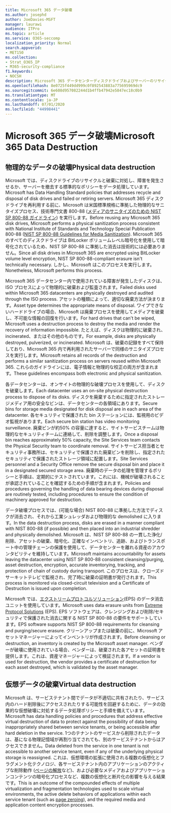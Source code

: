 ```yaml
---
title: Microsoft 365 データ破壊
ms.author: josephd
author: JoeDavies-MSFT
manager: laurawi
audience: ITPro
ms.topic: article
ms.service: O365-seccomp
localization_priority: Normal
search.appverid:
- MET150
ms.collection:
- Strat_O365_IP
- M365-security-compliance
f1.keywords:
- NOCSH
description: Microsoft 365 データセンターディスクドライブおよびサーバーのリサイクル、廃棄、破壊に関する Microsoft ポリシーの概要。
ms.openlocfilehash: 8e0725f449dd999c0f892543883a775695969dc9
ms.sourcegitcommit: 6e608d957082244d1b4ffb47942e5847ec18c0b9
ms.translationtype: MT
ms.contentlocale: ja-JP
ms.lasthandoff: 07/01/2020
ms.locfileid: "44998441"
---
```

# <a name="microsoft-365-data-destruction"></a><span data-ttu-id="3e48e-103">Microsoft 365 データ破壊</span><span class="sxs-lookup"><span data-stu-id="3e48e-103">Microsoft 365 Data Destruction</span></span>

## <a name="physical-data-destruction"></a><span data-ttu-id="3e48e-104">物理的なデータの破壊</span><span class="sxs-lookup"><span data-stu-id="3e48e-104">Physical data destruction</span></span>

<span data-ttu-id="3e48e-105">Microsoft では、ディスクドライブのリサイクルと破棄に対処し、障害を発生させるか、サーバーを撤去する標準的なポリシーをデータ処理しています。</span><span class="sxs-lookup"><span data-stu-id="3e48e-105">Microsoft has Data Handling Standard policies that addresses recycle and disposal of disk drives and failed or retiring servers.</span></span> <span data-ttu-id="3e48e-106">Microsoft 365 ディスクドライブを再利用する前に、Microsoft は米国標準規格に準拠した物理的なサニタイズプロセス、技術専門文書 800-88 ([メディアのサニタイズのための NIST SP 800-88 ガイドライン](https://nvlpubs.nist.gov/nistpubs/SpecialPublications/NIST.SP.800-88r1.pdf)) を実行します。</span><span class="sxs-lookup"><span data-stu-id="3e48e-106">Before reusing any Microsoft 365 disk drives, Microsoft performs a physical sanitization process consistent with National Institute of Standards and Technology Special Publication 800-88 ([NIST SP 800-88 Guidelines for Media Sanitization](https://nvlpubs.nist.gov/nistpubs/SpecialPublications/NIST.SP.800-88r1.pdf)).</span></span> <span data-ttu-id="3e48e-107">Microsoft 365 のすべてのディスクドライブは BitLocker ボリュームレベル暗号化を使用して暗号化されているため、NIST SP 800-88 に準拠した消去は技術的には必要ありません。</span><span class="sxs-lookup"><span data-stu-id="3e48e-107">Since all disk drives in Microsoft 365 are encrypted using BitLocker volume level encryption, NIST SP 800-88-compliant erasure isn't technically necessary.</span></span> <span data-ttu-id="3e48e-108">しかし、Microsoft はこのプロセスを実行します。</span><span class="sxs-lookup"><span data-stu-id="3e48e-108">Nonetheless, Microsoft performs this process.</span></span>

<span data-ttu-id="3e48e-109">Microsoft 365 データセンター内で使用されている障害が発生したディスクは、ISO プロセスによって物理的に破棄および監査されます。</span><span class="sxs-lookup"><span data-stu-id="3e48e-109">Failed disks used within Microsoft 365 datacenters are physically destroyed and audited through the ISO process.</span></span> <span data-ttu-id="3e48e-110">アセットの種類によって、適切な廃棄方法が決まります。</span><span class="sxs-lookup"><span data-stu-id="3e48e-110">Asset type determines the appropriate means of disposal.</span></span> <span data-ttu-id="3e48e-111">ワイプできないハードドライブの場合、Microsoft は廃棄プロセスを使用してメディアを破棄し、不可能な情報の回復を行います。</span><span class="sxs-lookup"><span data-stu-id="3e48e-111">For hard drives that can't be wiped, Microsoft uses a destruction process to destroy the media and render the recovery of information impossible.</span></span> <span data-ttu-id="3e48e-112">たとえば、ディスクは物理的に破棄され、incinerated、またはその他のものです。</span><span class="sxs-lookup"><span data-stu-id="3e48e-112">For example, disks are physically destroyed, pulverized, or incinerated.</span></span> <span data-ttu-id="3e48e-113">Microsoft は、破棄の記録をすべて保持しており、Microsoft 365 内で再利用されたサーバーで同様のサニタイズプロセスを実行します。</span><span class="sxs-lookup"><span data-stu-id="3e48e-113">Microsoft retains all records of the destruction and performs a similar sanitization process on servers reused within Microsoft 365.</span></span> <span data-ttu-id="3e48e-114">これらのガイドラインには、電子情報と物理的な校正の両方が含まれます。</span><span class="sxs-lookup"><span data-stu-id="3e48e-114">These guidelines encompass both electronic and physical sanitization.</span></span>

<span data-ttu-id="3e48e-115">各データセンターは、オンサイトの物理的な破壊プロセスを使用して、ディスクを破棄します。</span><span class="sxs-lookup"><span data-stu-id="3e48e-115">Each datacenter uses an on-site physical destruction process to dispose of its disks.</span></span> <span data-ttu-id="3e48e-116">ディスクを廃棄するために指定されたストレージメディア用の安全なビンは、データセンターの各領域にあります。</span><span class="sxs-lookup"><span data-stu-id="3e48e-116">Secure bins for storage media designated for disk disposal are in each area of the datacenter.</span></span> <span data-ttu-id="3e48e-117">各セキュリティで保護された bin ステーションには、監視用のビデオ監視があります。</span><span class="sxs-lookup"><span data-stu-id="3e48e-117">Each secure bin station has video monitoring surveillance.</span></span> <span data-ttu-id="3e48e-118">廃棄ビンが約50% の容量に達すると、サイトサービスチームは物理的なセキュリティチームに連絡して、削除を調整します。</span><span class="sxs-lookup"><span data-stu-id="3e48e-118">Once a disposal bin reaches approximately 50% capacity, the Site Services team contacts the Physical Security team to coordinate removal.</span></span> <span data-ttu-id="3e48e-119">サイトサービス担当者とセキュリティ事務所は、セキュリティで保護された廃棄ビンを削除し、指定されたセキュリティで保護されたストレージ領域に配置します。</span><span class="sxs-lookup"><span data-stu-id="3e48e-119">Site Services personnel and a Security Office remove the secure disposal bin and place it in a designated secured storage area.</span></span> <span data-ttu-id="3e48e-120">廃棄時のデータの処理を管理するポリシーと手順は、定期的にテストされています。これには、機械が破壊されることが承認されていることを確認するための手順が含まれます。</span><span class="sxs-lookup"><span data-stu-id="3e48e-120">Policies and procedures governing the handling of data bearing devices during disposal are routinely tested, including procedures to ensure the condition of machinery approved for destruction.</span></span>

<span data-ttu-id="3e48e-121">データ破壊プロセスでは、(可能な場合) NIST 800-88 に準拠した方法でディスクが消去され、それから工業シュレッダおよび物理的な demolished に入ります。</span><span class="sxs-lookup"><span data-stu-id="3e48e-121">In the data destruction process, disks are erased in a manner compliant with NIST 800-88 (if possible) and then placed into an industrial shredder and physically demolished.</span></span> <span data-ttu-id="3e48e-122">Microsoft は、NIST SP 800-88 の一貫した浄化/削除、アセットの破棄、暗号化、正確なインベントリ、追跡、およびトランスポート中の管理チェーンの保護を使用して、データセンターを離れる資産のアカウンタビリティを維持しています。</span><span class="sxs-lookup"><span data-stu-id="3e48e-122">Microsoft maintains accountability for assets leaving the datacenter using NIST SP 800-88 consistent cleansing/purging, asset destruction, encryption, accurate inventorying, tracking, and protection of chain of custody during transport.</span></span> <span data-ttu-id="3e48e-123">このプロセスは、クローズドサーキットテレビで監視され、完了時に破棄の証明書が発行されます。</span><span class="sxs-lookup"><span data-stu-id="3e48e-123">This process is monitored via closed-circuit television and a Certificate of Destruction is issued upon completion.</span></span>

<span data-ttu-id="3e48e-124">Microsoft では、[エクストリームプロトコルソリューション](https://www.enterprisedataerasure.com/)(EPS) のデータ消去ユニットを使用しています。</span><span class="sxs-lookup"><span data-stu-id="3e48e-124">Microsoft uses data erasure units from [Extreme Protocol Solutions](https://www.enterprisedataerasure.com/) (EPS).</span></span> <span data-ttu-id="3e48e-125">EPS ソフトウェアは、クレンジングおよび削除/セキュリティで保護された消去に関する NIST SP 800-88 の要件をサポートしています。</span><span class="sxs-lookup"><span data-stu-id="3e48e-125">EPS software supports NIST SP 800-88 requirements for cleansing and purging/secure erasure.</span></span> <span data-ttu-id="3e48e-126">クリーンアップまたは破棄の前に、Microsoft アセットマネージャーによってインベントリが作成されます。</span><span class="sxs-lookup"><span data-stu-id="3e48e-126">Before cleansing or destruction, an inventory is created by the Microsoft asset manager.</span></span> <span data-ttu-id="3e48e-127">ベンダーが破壊に使用されている場合、ベンダーは、破棄された各アセットの証明書を提供します。これは、資産マネージャーによって検証されます。</span><span class="sxs-lookup"><span data-stu-id="3e48e-127">If a vendor is used for destruction, the vendor provides a certificate of destruction for each asset destroyed, which is validated by the asset manager.</span></span>

## <a name="virtual-data-destruction"></a><span data-ttu-id="3e48e-128">仮想データの破棄</span><span class="sxs-lookup"><span data-stu-id="3e48e-128">Virtual data destruction</span></span>

<span data-ttu-id="3e48e-129">Microsoft は、サービステナント間でデータが不適切に共有されたり、サービス内のハード削除後にアクセスされたりする可能性を回避するために、データの効果的な仮想破壊に対処するデータ処理ポリシーと手順を備えています。</span><span class="sxs-lookup"><span data-stu-id="3e48e-129">Microsoft has data handling policies and procedures that address effective virtual destruction of data to protect against the possibility of data being inappropriately shared between service tenants, or being accessible after hard deletion in the service.</span></span> <span data-ttu-id="3e48e-130">1つのテナントのサービスから削除されたデータは、基になる物理記憶域が再割り当てされても、別のサービステナントからはアクセスできません。</span><span class="sxs-lookup"><span data-stu-id="3e48e-130">Data deleted from the service in one tenant is not accessible to another service tenant, even if any of the underlying physical storage is reassigned.</span></span> <span data-ttu-id="3e48e-131">これは、仮想環境の拡張に使用される複数の仮想化とフラグメント化テクノロジ、各サービステナント内のアプリケーションのアクティブな削除動作 ([ページの解放](https://docs.microsoft.com/office365/securitycompliance/office-365-exchange-online-data-deletion#page-zeroing)など)、および必要なメディアおよびアプリケーションコンテンツの暗号化プロセスなど、複数の仮想化と断片化の影響を与える結果です。</span><span class="sxs-lookup"><span data-stu-id="3e48e-131">This is an outcome of the compounded effects of multiple virtualization and fragmentation technologies used to scale virtual environments, the active delete behaviors of applications within each service tenant (such as [page zeroing](https://docs.microsoft.com/office365/securitycompliance/office-365-exchange-online-data-deletion#page-zeroing)), and the required media and application content encryption processes.</span></span>